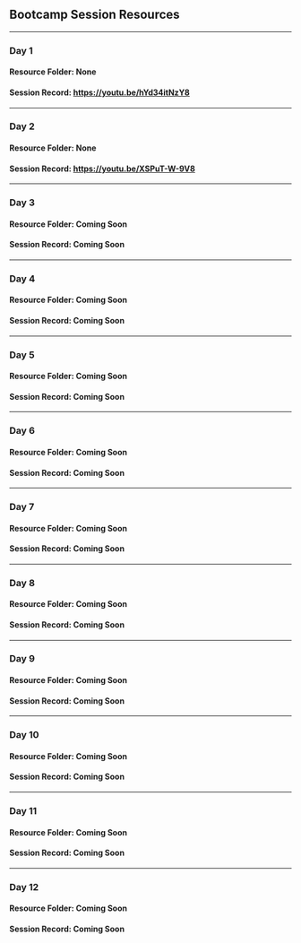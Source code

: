 ## Bootcamp Session Resources
___
### Day 1
#### Resource Folder: None
#### Session Record: <https://youtu.be/hYd34itNzY8>
___
### Day 2
#### Resource Folder: None
#### Session Record: <https://youtu.be/XSPuT-W-9V8>
___
### Day 3
#### Resource Folder: Coming Soon
#### Session Record: Coming Soon
___
### Day 4
#### Resource Folder: Coming Soon
#### Session Record: Coming Soon
___
### Day 5
#### Resource Folder: Coming Soon
#### Session Record: Coming Soon
___
### Day 6
#### Resource Folder: Coming Soon
#### Session Record: Coming Soon
___
### Day 7
#### Resource Folder: Coming Soon
#### Session Record: Coming Soon
___
### Day 8
#### Resource Folder: Coming Soon
#### Session Record: Coming Soon
___
### Day 9
#### Resource Folder: Coming Soon
#### Session Record: Coming Soon
___
### Day 10
#### Resource Folder: Coming Soon
#### Session Record: Coming Soon
___
### Day 11
#### Resource Folder: Coming Soon
#### Session Record: Coming Soon
___
### Day 12
#### Resource Folder: Coming Soon
#### Session Record: Coming Soon
